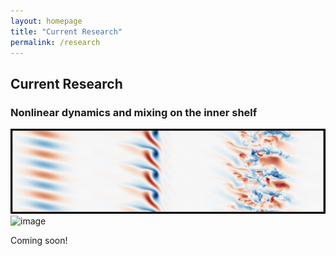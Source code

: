 ```yaml
---
layout: homepage
title: "Current Research"
permalink: /research
---
```


## Current Research

### Nonlinear dynamics and mixing on the inner shelf
<img width="1378" alt="image" src="./assets/img/horizontalshear_picture.jpg" />
<img width="1378" alt="image" src="./assets/img/innershelf_picture" />


Coming soon!
